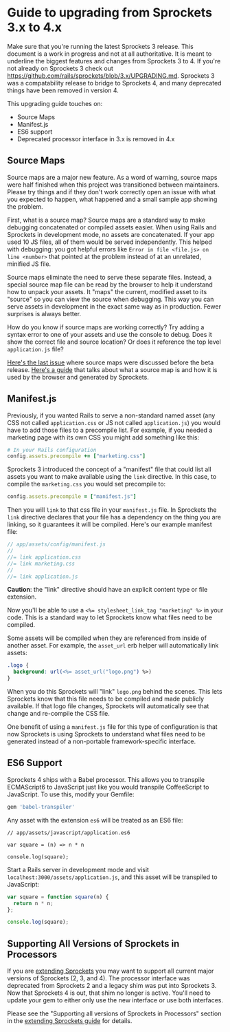 # Guide to upgrading from Sprockets 3.x to 4.x

Make sure that you're running the latest Sprockets 3 release. This document is a work in progress and not at all authoritative. It is meant to underline the biggest features and changes from Sprockets 3 to 4. If you're not already on Sprockets 3 check out https://github.com/rails/sprockets/blob/3.x/UPGRADING.md. Sprockets 3 was a compatability release to bridge to Sprockets 4, and many deprecated things have been removed in version 4.

This upgrading guide touches on:

- Source Maps
- Manifest.js
- ES6 support
- Deprecated processor interface in 3.x is removed in 4.x

## Source Maps

Source maps are a major new feature. As a word of warning, source maps were half finished when this project was transitioned between maintainers. Please try things and if they don't work correctly open an issue with what you expected to happen, what happened and a small sample app showing the problem.

First, what is a source map? Source maps are a standard way to make debugging concatenated or compiled assets easier. When using Rails and Sprockets in development mode, no assets are concatenated. If your app used 10 JS files, all of them would be served independently. This helped with debugging: you got helpful errors like `Error in file <file.js> on line <number>` that pointed at the problem instead of at an unrelated, minified JS file. 

Source maps eliminate the need to serve these separate files. Instead, a special source map file can be read by the browser to help it understand how to unpack your assets. It "maps" the current, modified asset to its "source" so you can view the source when debugging. This way you can serve assets in development in the exact same way as in production. Fewer surprises is always better.

How do you know if source maps are working correctly? Try adding a syntax error to one of your assets and use the console to debug. Does it show the correct file and source location? Or does it reference the top level `application.js` file?

[Here's the last issue](https://github.com/rails/sprockets/issues/157) where source maps were discussed before the beta release. [Here's a guide](https://github.com/rails/sprockets/blob/master/guides/source_maps.md) that talks about what a source map is and how it is used by the browser and generated by Sprockets.

## Manifest.js

Previously, if you wanted Rails to serve a non-standard named asset (any CSS not called `application.css` or JS not called `application.js`) you would have to add those files to a precompile list. For example, if you needed a marketing page with its own CSS you might add something like this:


```ruby
# In your Rails configuration
config.assets.precompile += ["marketing.css"]
```

Sprockets 3 introduced the concept of a "manifest" file that could list all assets you want to make available using the `link` directive. In this case, to compile the `marketing.css` you would set precompile to:

```ruby
config.assets.precompile = ["manifest.js"]
```

Then you will `link` to that css file in your `manifest.js` file. In Sprockets the `link` directive declares that your file has a dependency on the thing you are linking, so it guarantees it will be compiled. Here's our example manifest file:

```js
// app/assets/config/manifest.js
//
//= link application.css
//= link marketing.css
//
//= link application.js
```

**Caution**: the "link" directive should have an explicit content type or file extension.

Now you'll be able to use a `<%= stylesheet_link_tag "marketing" %>` in your code. This is a standard way to let Sprockets know what files need to be compiled.

Some assets will be compiled when they are referenced from inside of another asset. For example, the `asset_url` erb helper will automatically link assets:

``` css
.logo {
  background: url(<%= asset_url("logo.png") %>)
}
```

When you do this Sprockets will "link" `logo.png` behind the scenes. This lets Sprockets know that this file needs to be compiled and made publicly available. If that logo file changes, Sprockets will automatically see that change and re-compile the CSS file.

One benefit of using a `manifest.js` file for this type of configuration is that now Sprockets is using Sprockets to understand what files need to be generated instead of a non-portable framework-specific interface.

## ES6 Support

Sprockets 4 ships with a Babel processor. This allows you to transpile ECMAScript6 to JavaScript just like you would transpile CoffeeScript to JavaScript. To use this, modify your Gemfile:

```ruby
gem 'babel-transpiler'
```

Any asset with the extension `es6` will be treated as an ES6 file:

```es6
// app/assets/javascript/application.es6

var square = (n) => n * n

console.log(square);
```

Start a Rails server in development mode and visit `localhost:3000/assets/application.js`, and this asset will be transpiled to JavaScript:

```js
var square = function square(n) {
  return n * n;
};

console.log(square);
```

## Supporting All Versions of Sprockets in Processors

If you are [extending Sprockets](guides/extending_sprockets.md) you may want to support all current major versions of Sprockets (2, 3, and 4). The processor interface was deprecated from Sprockets 2 and a legacy shim was put into Sprockets 3. Now that Sprockets 4 is out, that shim no longer is active. You'll need to update your gem to either only use the new interface or use both interfaces.

Please see the "Supporting all versions of Sprockets in Processors" section in the [extending Sprockets guide](guides/extending_sprockets.md) for details.

